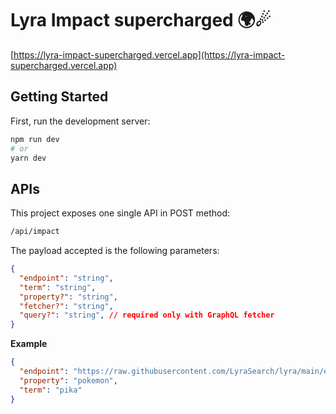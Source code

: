 # Lyra Impact supercharged 🌍☄

[https://lyra-impact-supercharged.vercel.app](https://lyra-impact-supercharged.vercel.app)

## Getting Started

First, run the development server:

```bash
npm run dev
# or
yarn dev
```

## APIs

This project exposes one single API in POST method:

```bash
/api/impact
``` 

The payload accepted is the following parameters:

```json
{
  "endpoint": "string",
  "term": "string",
  "property?": "string",
  "fetcher?": "string",
  "query?": "string", // required only with GraphQL fetcher
}
```

**Example**

```json
{
  "endpoint": "https://raw.githubusercontent.com/LyraSearch/lyra/main/examples/with-vue/public/pokedex.json",
  "property": "pokemon",
  "term": "pika"
}
```
